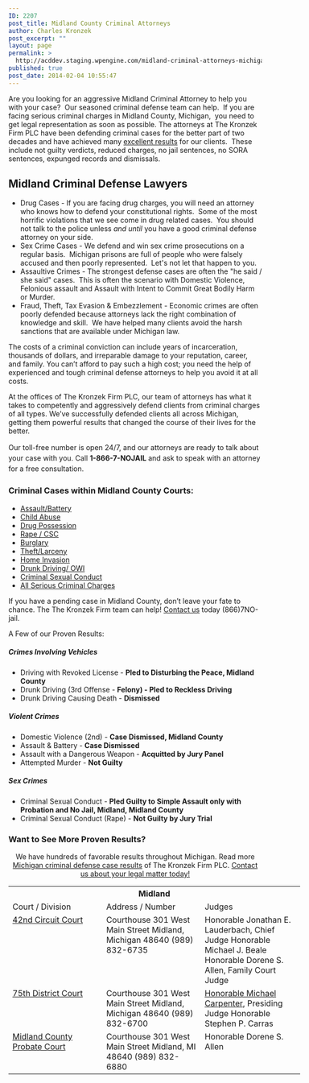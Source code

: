 ```yaml
---
ID: 2207
post_title: Midland County Criminal Attorneys
author: Charles Kronzek
post_excerpt: ""
layout: page
permalink: >
  http://acddev.staging.wpengine.com/midland-criminal-attorneys-michigan-criminal-defense-team-midland-county.html
published: true
post_date: 2014-02-04 10:55:47
---
```

<div class="county-lis">Are you looking for an aggressive Midland Criminal Attorney to help you with your case?  Our seasoned criminal defense team can help.  If you are facing serious criminal charges in Midland County, Michigan,  you need to get legal representation as soon as possible. The attorneys at The Kronzek Firm PLC have been defending criminal cases for the better part of two decades and have achieved many <a href="http://acddev.staging.wpengine.com/proven-results" target="_blank">excellent results</a> for our clients.  These include not guilty verdicts, reduced charges, no jail sentences, no SORA sentences, expunged records and dismissals.</div>
<h2>Midland Criminal Defense Lawyers</h2>
<ul>
	<li>Drug Cases - If you are facing drug charges, you will need an attorney who knows how to defend your constitutional rights.  Some of the most horrific violations that we see come in drug related cases.  You should not talk to the police unless <em>and until</em> you have a good criminal defense attorney on your side.</li>
	<li>Sex Crime Cases - We defend and win sex crime prosecutions on a regular basis.  Michigan prisons are full of people who were falsely accused and then poorly represented.  Let's not let that happen to you.</li>
	<li>Assaultive Crimes - The strongest defense cases are often the "he said / she said" cases.  This is often the scenario with Domestic Violence, Felonious assault and Assault with Intent to Commit Great Bodily Harm or Murder.</li>
	<li>Fraud, Theft, Tax Evasion &amp; Embezzlement - Economic crimes are often poorly defended because attorneys lack the right combination of knowledge and skill.  We have helped many clients avoid the harsh sanctions that are available under Michigan law.</li>
</ul>
The costs of a criminal conviction can include years of incarceration, thousands of dollars, and irreparable damage to your reputation, career, and family. You can’t afford to pay such a high cost; you need the help of experienced and tough criminal defense attorneys to help you avoid it at all costs.

At the offices of The Kronzek Firm PLC, our team of attorneys has what it takes to competently and aggressively defend clients from criminal charges of all types. We’ve successfully defended clients all across Michigan, getting them powerful results that changed the course of their lives for the better.

<span style="line-height: 1.5;">Our toll-free number is open 24/7, and our attorneys are ready to talk about your case with you. Call </span><b style="line-height: 1.5;">1-866-7-NOJAIL</b><span style="line-height: 1.5;"> and ask to speak with an attorney for a free consultation.</span>
<h3>Criminal Cases within Midland County Courts:</h3>
<img style="float: right; padding: 20px 0 20px 20px;" src="https://acddev.staging.wpengine.com/images/county-img_n4.jpg" alt="" />
<ul class="no-bullets">
	<li><a href="http://acddev.staging.wpengine.com/assault-charges.html">Assault/Battery</a></li>
	<li><a title="Michigan Child Abuse Attorneys" href="http://acddev.staging.wpengine.com/michigan-child-abuse-attorneys-abuse-neglect-defense-lawyers.html">Child Abuse</a></li>
	<li><a href="http://acddev.staging.wpengine.com/drug-charges.html">Drug Possession</a></li>
	<li><a title="Michigan's Best Sex Crime Lawyers" href="http://sexcrimeattorneys.com" target="_blank">Rape / CSC</a></li>
	<li><a href="http://acddev.staging.wpengine.com/burglary-crimes.html">Burglary</a></li>
	<li><a href="http://acddev.staging.wpengine.com/theft-charges.html">Theft/Larceny</a></li>
	<li><a title="Michigan Home Invasion Attorneys" href="http://acddev.staging.wpengine.com/michigan-home-invasion-attorneys-criminal-defense-lawyers.html">Home Invasion</a></li>
	<li><a href="http://acddev.staging.wpengine.com/drunk-driving.html">Drunk Driving/ OWI</a></li>
	<li><a href="http://acddev.staging.wpengine.com/sex-crimes.html">Criminal Sexual Conduct</a></li>
	<li><a href="http://acddev.staging.wpengine.com">All Serious Criminal Charges</a></li>
</ul>
<p class="ctas">If you have a pending case in Midland County, don’t leave your fate to chance. The The Kronzek Firm team can help! <a href="http://acddev.staging.wpengine.com/contact-us.html">Contact us</a> today (866)7NO-jail.</p>
A Few of our Proven Results:
<h5>Crimes Involving Vehicles</h5>
<ul class="county-lis">
	<li>Driving with Revoked License - <b>Pled to Disturbing the Peace, Midland County</b></li>
	<li>Drunk Driving (3rd Offense - <b>Felony) - Pled to Reckless Driving</b></li>
	<li>Drunk Driving Causing Death - <strong>Dismissed</strong></li>
</ul>
<h5>Violent Crimes</h5>
<ul class="county-lis">
	<li>Domestic Violence (2nd) - <b>Case Dismissed, Midland County</b></li>
	<li>Assault &amp; Battery - <b>Case Dismissed</b></li>
	<li>Assault with a Dangerous Weapon - <strong>Acquitted by Jury Panel</strong></li>
	<li>Attempted Murder - <strong>Not Guilty</strong></li>
</ul>
<h5>Sex Crimes</h5>
<ul class="county-lis">
	<li>Criminal Sexual Conduct - <b>Pled Guilty to Simple Assault only with Probation and No Jail, Midland, Midland County</b></li>
	<li>Criminal Sexual Conduct (Rape) - <b>Not Guilty by Jury Trial</b></li>
</ul>
<h3>Want to See More Proven Results?</h3>
<p class="ctas" style="text-align: center;">We have hundreds of favorable results throughout Michigan. Read more <a href="http://acddev.staging.wpengine.com/proven-results.html">Michigan criminal defense case results</a> of The Kronzek Firm PLC.
<a href="http://acddev.staging.wpengine.com/contact-us.html">Contact us about your legal matter today!</a></p>

<table class="districts" style="width: 580px !important;" cellspacing="0">
<tbody>
<tr>
<th colspan="3">Midland</th>
</tr>
<tr class="subjects">
<td width="225">Court / Division</td>
<td width="225">Address / Number</td>
<td width="225">Judges</td>
</tr>
<tr>
<td valign="top"><a href="http://co.midland.mi.us/Courts/42ndCircuitCourt.aspx" target="_blank">42nd Circuit Court</a></td>
<td valign="top">Courthouse
301 West Main Street
Midland, Michigan 48640
(989) 832-6735</td>
<td valign="top">Honorable Jonathan E. Lauderbach, Chief Judge
Honorable Michael J. Beale
Honorable Dorene S. Allen, Family Court Judge</td>
</tr>
<tr>
<td valign="top"><a href="http://co.midland.mi.us/Courts/75thDistrictCourt.aspx" target="_blank">75th District Court</a></td>
<td valign="top">Courthouse
301 West Main Street
Midland, Michigan 48640
(989) 832-6700</td>
<td valign="top"><a href="http://co.midland.mi.us/Courts/75thDistrictCourt/JudgeProfile.aspx" target="_blank">Honorable Michael Carpenter</a>, Presiding Judge
Honorable Stephen P. Carras</td>
</tr>
<tr>
<td valign="top"><a href="http://co.midland.mi.us/Courts/ProbateandJuvenileCourt.aspx" target="_blank">Midland County Probate Court</a></td>
<td valign="top">Courthouse
301 West Main Street
Midland, MI 48640
(989) 832-6880</td>
<td valign="top">Honorable Dorene S. Allen</td>
</tr>
<!-- >
<tr>
<td valign="top"></td>
<td valign="top"></td>
<td valign="top"></td>
</tr>
<--></tbody>
</table>
